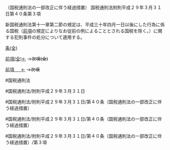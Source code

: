 （国税通則法の一部改正に伴う経過措置）
国税通則法附則平成２９年３月３１日第４０条第３項

新国税通則法第十一章第二節の規定は、平成三十年四月一日以後にした行為に係る国税（[前項](国税通則法＿＿＿＿附則平成２９年３月３１日第４０条第２項)の規定によりなお従前の例によることとされる国税を除く。）に関する犯則事件の処分について適用する。

[条(全)](国税通則法＿＿＿＿附則平成２９年３月３１日第４０条_.md)

[前項(全)←](国税通則法＿＿＿＿附則平成２９年３月３１日第４０条第２項_.md)  ~~→次項(全)~~

[前項 　 ←](国税通則法＿＿＿＿附則平成２９年３月３１日第４０条第２項.md)  ~~→次項~~



#国税通則法

#国税通則法/附則平成２９年３月３１日

#国税通則法/附則平成２９年３月３１日/第４０条（国税通則法の一部改正に伴う経過措置）

#国税通則法/附則平成２９年３月３１日/第４０条（国税通則法の一部改正に伴う経過措置）

#国税通則法/附則平成２９年３月３１日/第４０条（国税通則法の一部改正に伴う経過措置）/第３項

